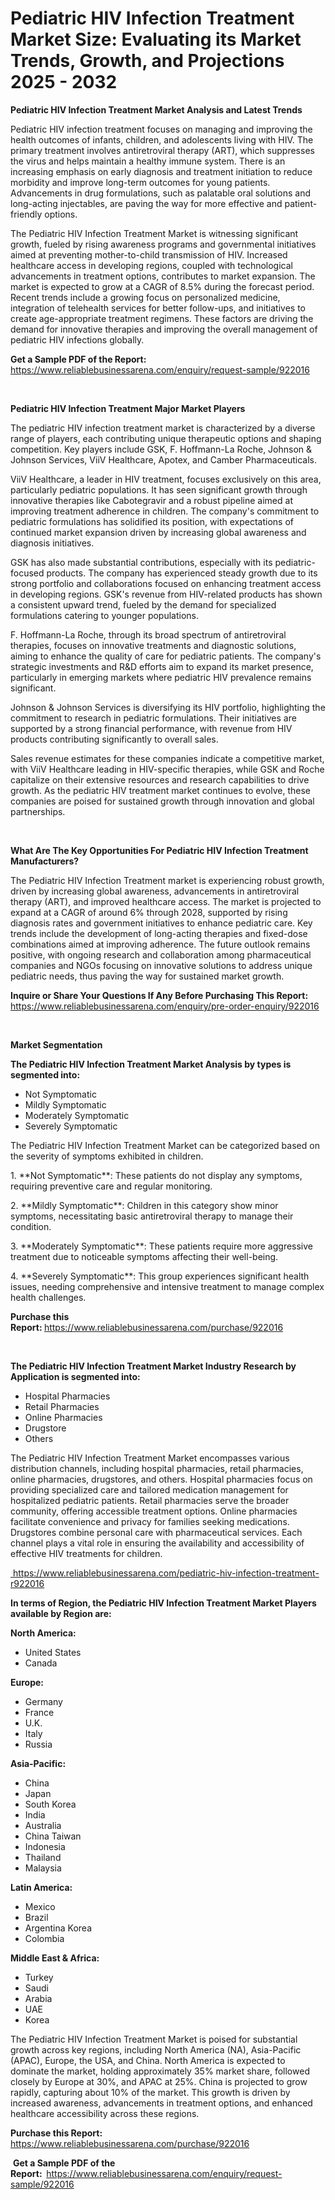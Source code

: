 <p><h1>Pediatric HIV Infection Treatment Market Size: Evaluating its Market Trends, Growth, and Projections 2025 - 2032</h1></p><p><strong>Pediatric HIV Infection Treatment Market Analysis and Latest Trends</strong></p>
<p><p>Pediatric HIV infection treatment focuses on managing and improving the health outcomes of infants, children, and adolescents living with HIV. The primary treatment involves antiretroviral therapy (ART), which suppresses the virus and helps maintain a healthy immune system. There is an increasing emphasis on early diagnosis and treatment initiation to reduce morbidity and improve long-term outcomes for young patients. Advancements in drug formulations, such as palatable oral solutions and long-acting injectables, are paving the way for more effective and patient-friendly options.</p><p>The Pediatric HIV Infection Treatment Market is witnessing significant growth, fueled by rising awareness programs and governmental initiatives aimed at preventing mother-to-child transmission of HIV. Increased healthcare access in developing regions, coupled with technological advancements in treatment options, contributes to market expansion. The market is expected to grow at a CAGR of 8.5% during the forecast period. Recent trends include a growing focus on personalized medicine, integration of telehealth services for better follow-ups, and initiatives to create age-appropriate treatment regimens. These factors are driving the demand for innovative therapies and improving the overall management of pediatric HIV infections globally.</p></p>
<p><strong>Get a Sample PDF of the Report:&nbsp;</strong> <a href="https://www.reliablebusinessarena.com/enquiry/request-sample/922016?utm_campaign=3610&utm_medium=2&utm_source=Github&utm_content=ia&utm_term=18042025&utm_id=pediatric-hiv-infection-treatment">https://www.reliablebusinessarena.com/enquiry/request-sample/922016</a></p>
<p>&nbsp;</p>
<p><strong>Pediatric HIV Infection Treatment Major Market Players</strong></p>
<p><p>The pediatric HIV infection treatment market is characterized by a diverse range of players, each contributing unique therapeutic options and shaping competition. Key players include GSK, F. Hoffmann-La Roche, Johnson & Johnson Services, ViiV Healthcare, Apotex, and Camber Pharmaceuticals.</p><p>ViiV Healthcare, a leader in HIV treatment, focuses exclusively on this area, particularly pediatric populations. It has seen significant growth through innovative therapies like Cabotegravir and a robust pipeline aimed at improving treatment adherence in children. The company's commitment to pediatric formulations has solidified its position, with expectations of continued market expansion driven by increasing global awareness and diagnosis initiatives.</p><p>GSK has also made substantial contributions, especially with its pediatric-focused products. The company has experienced steady growth due to its strong portfolio and collaborations focused on enhancing treatment access in developing regions. GSK's revenue from HIV-related products has shown a consistent upward trend, fueled by the demand for specialized formulations catering to younger populations.</p><p>F. Hoffmann-La Roche, through its broad spectrum of antiretroviral therapies, focuses on innovative treatments and diagnostic solutions, aiming to enhance the quality of care for pediatric patients. The company's strategic investments and R&D efforts aim to expand its market presence, particularly in emerging markets where pediatric HIV prevalence remains significant.</p><p>Johnson & Johnson Services is diversifying its HIV portfolio, highlighting the commitment to research in pediatric formulations. Their initiatives are supported by a strong financial performance, with revenue from HIV products contributing significantly to overall sales.</p><p>Sales revenue estimates for these companies indicate a competitive market, with ViiV Healthcare leading in HIV-specific therapies, while GSK and Roche capitalize on their extensive resources and research capabilities to drive growth. As the pediatric HIV treatment market continues to evolve, these companies are poised for sustained growth through innovation and global partnerships.</p></p>
<p>&nbsp;</p>
<p><strong>What Are The Key Opportunities For Pediatric HIV Infection Treatment Manufacturers?</strong></p>
<p><p>The Pediatric HIV Infection Treatment market is experiencing robust growth, driven by increasing global awareness, advancements in antiretroviral therapy (ART), and improved healthcare access. The market is projected to expand at a CAGR of around 6% through 2028, supported by rising diagnosis rates and government initiatives to enhance pediatric care. Key trends include the development of long-acting therapies and fixed-dose combinations aimed at improving adherence. The future outlook remains positive, with ongoing research and collaboration among pharmaceutical companies and NGOs focusing on innovative solutions to address unique pediatric needs, thus paving the way for sustained market growth.</p></p>
<p><strong>Inquire or Share Your Questions If Any Before Purchasing This Report:</strong> <a href="https://www.reliablebusinessarena.com/enquiry/pre-order-enquiry/922016?utm_campaign=3610&utm_medium=2&utm_source=Github&utm_content=ia&utm_term=18042025&utm_id=pediatric-hiv-infection-treatment">https://www.reliablebusinessarena.com/enquiry/pre-order-enquiry/922016</a></p>
<p>&nbsp;</p>
<p><strong>Market Segmentation</strong></p>
<p><strong>The Pediatric HIV Infection Treatment Market Analysis by types is segmented into:</strong></p>
<p><ul><li>Not Symptomatic</li><li>Mildly Symptomatic</li><li>Moderately Symptomatic</li><li>Severely Symptomatic</li></ul></p>
<p><p>The Pediatric HIV Infection Treatment Market can be categorized based on the severity of symptoms exhibited in children. </p><p>1. **Not Symptomatic**: These patients do not display any symptoms, requiring preventive care and regular monitoring.</p><p>2. **Mildly Symptomatic**: Children in this category show minor symptoms, necessitating basic antiretroviral therapy to manage their condition.</p><p>3. **Moderately Symptomatic**: These patients require more aggressive treatment due to noticeable symptoms affecting their well-being.</p><p>4. **Severely Symptomatic**: This group experiences significant health issues, needing comprehensive and intensive treatment to manage complex health challenges.</p></p>
<p><strong>Purchase this Report:&nbsp;</strong><a href="https://www.reliablebusinessarena.com/purchase/922016?utm_campaign=3610&utm_medium=2&utm_source=Github&utm_content=ia&utm_term=18042025&utm_id=pediatric-hiv-infection-treatment">https://www.reliablebusinessarena.com/purchase/922016</a></p>
<p>&nbsp;</p>
<p><strong>The Pediatric HIV Infection Treatment Market Industry Research by Application is segmented into:</strong></p>
<p><ul><li>Hospital Pharmacies</li><li>Retail Pharmacies</li><li>Online Pharmacies</li><li>Drugstore</li><li>Others</li></ul></p>
<p><p>The Pediatric HIV Infection Treatment Market encompasses various distribution channels, including hospital pharmacies, retail pharmacies, online pharmacies, drugstores, and others. Hospital pharmacies focus on providing specialized care and tailored medication management for hospitalized pediatric patients. Retail pharmacies serve the broader community, offering accessible treatment options. Online pharmacies facilitate convenience and privacy for families seeking medications. Drugstores combine personal care with pharmaceutical services. Each channel plays a vital role in ensuring the availability and accessibility of effective HIV treatments for children.</p></p>
<p><a href="https://www.reliablebusinessarena.com/pediatric-hiv-infection-treatment-r922016?utm_campaign=3610&utm_medium=2&utm_source=Github&utm_content=ia&utm_term=18042025&utm_id=pediatric-hiv-infection-treatment">&nbsp;https://www.reliablebusinessarena.com/pediatric-hiv-infection-treatment-r922016</a></p>
<p><strong>In terms of Region, the Pediatric HIV Infection Treatment Market Players available by Region are:</strong></p>
<p>
    <p> <strong> North America: </strong>
        <ul>
            <li>United States</li>
            <li>Canada</li>
        </ul>
        </p> 
    <p> <strong> Europe: </strong>
        <ul>
            <li>Germany</li>
            <li>France</li>
            <li>U.K.</li>
            <li>Italy</li>
            <li>Russia</li>
        </ul>
        </p> 
    <p> <strong> Asia-Pacific: </strong>
        <ul>
            <li>China</li>
            <li>Japan</li>
            <li>South Korea</li>
            <li>India</li>
            <li>Australia</li>
            <li>China Taiwan</li>
            <li>Indonesia</li>
            <li>Thailand</li>
            <li>Malaysia</li>
        </ul>
        </p> 
    <p> <strong> Latin America: </strong>
        <ul>
            <li>Mexico</li>
            <li>Brazil</li>
            <li>Argentina Korea</li>
            <li>Colombia</li>
        </ul>
        </p> 
    <p> <strong> Middle East & Africa: </strong>
        <ul>
            <li>Turkey</li>
            <li>Saudi</li>
            <li>Arabia</li>
            <li>UAE</li>
            <li>Korea</li>
        </ul>
    </p>
    </p>
<p><p>The Pediatric HIV Infection Treatment Market is poised for substantial growth across key regions, including North America (NA), Asia-Pacific (APAC), Europe, the USA, and China. North America is expected to dominate the market, holding approximately 35% market share, followed closely by Europe at 30%, and APAC at 25%. China is projected to grow rapidly, capturing about 10% of the market. This growth is driven by increased awareness, advancements in treatment options, and enhanced healthcare accessibility across these regions.</p></p>
<p><strong>Purchase this Report: </strong><a href="https://www.reliablebusinessarena.com/purchase/922016?utm_campaign=3610&utm_medium=2&utm_source=Github&utm_content=ia&utm_term=18042025&utm_id=pediatric-hiv-infection-treatment">https://www.reliablebusinessarena.com/purchase/922016</a></p>
<p>&nbsp;<strong>Get a Sample PDF of the Report:&nbsp;&nbsp;</strong><a href="https://www.reliablebusinessarena.com/enquiry/request-sample/922016?utm_campaign=3610&utm_medium=2&utm_source=Github&utm_content=ia&utm_term=18042025&utm_id=pediatric-hiv-infection-treatment">https://www.reliablebusinessarena.com/enquiry/request-sample/922016</a></p>
<p><strong></strong></p>
<p><p></p><p></p><p></p></p>